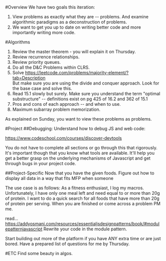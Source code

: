 #Overview
We have two goals this iteration:
1. View problems as exactly what they are -- problems. And examine algorithmic paradigms as a deconstruction of problems.
2. We want to get you up to date on writing better code and more importantly writing more code. 

#Algorithms
1. Review the master theorem - you will explain it on Thursday.
2. Review recurrence relationships.
3. Review priority queues.
4. Do all the D&C Problems within CLRS.
5. Solve https://leetcode.com/problems/majority-element/?tab=Description  
But make sure you are using the divide and conquer approach. Look for the base case and solve this.
6. Read 15.1 slowly but surely.
Make sure you understand the term "optimal substructure" -- definitions exist on pg 425 of 16.2 and 362 of 15.1
7. Pros and cons of each approach -- and when to use.
8. Maximum subarray problem memorization.

As explained on Sunday, you want to view these problems as problems. 

#Project
##Debugging:
Understand how to debug JS and web code:

https://www.codeschool.com/courses/discover-devtools

You do not have to complete all sections or go through this that rigorously. It's important though that you know what tools are available. It'll help you get a better grasp on the underlying mechanisms of Javascript and get through bugs in your project code.

##Project-Specific
Now that you have the given foods. Figure out how to display all data in a way that fits MFP when someone 

The use case is as follows:
As a fitness enthusiast, I log my macros. Unfortunately, I have only one meal left and need equal to or more than 20g of protein. I want to do a quick search for all foods that have more than 20g of protein per serving. 
When you are finished or come across a problem PM me.

read... https://addyosmani.com/resources/essentialjsdesignpatterns/book/#modulepatternjavascript
Rewrite your code in the module pattern.

Start building out more of the platform if you have ANY extra time or are just bored.
Have a prepared list of questions for me by Thursday.

#ETC
Find some beauty in algos.

